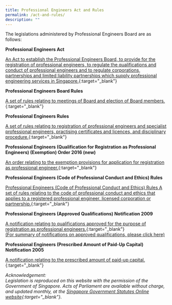```yaml
---
title: Professional Engineers Act and Rules
permalink: /act-and-rules/
description: ""
---
```



The legislations administered by Professional Engineers Board are as follows:

**Professional Engineers Act**

[An Act to establish the Professional Engineers Board, to provide for the registration of professional engineers, to regulate the qualifications and conduct of professional engineers and to regulate corporations, partnerships and limited liability partnerships which supply professional engineering services in Singapore.](https://sso.agc.gov.sg/Act/PEA1991){:target="_blank"}

**Professional Engineers Board Rules**

[A set of rules relating to meetings of Board and election of Board members.](https://sso.agc.gov.sg/SL/PEA1991-R2?DocDate=20051201){:target="_blank"}

**Professional Engineers Rules**
    
[A set of rules relating to registration of professional engineers and specialist professional engineers, practising certificates and licences, and disciplinary procedure.](https://sso.agc.gov.sg/SL/PEA1991-R1?DocDate=20180820){:target="_blank"}

**Professional Engineers (Qualification for Registration as Professional Engineers) (Exemption) Order 2016 (new)**
    
[An order relating to the exemption provisions for application for registration as professional engineer.](https://sso.agc.gov.sg/SL/PEA1991-S588-2016?DocDate=20161116){:target="_blank"}

**Professional Engineers (Code of Professional Conduct and Ethics) Rules**
    
[Professional Engineers (Code of Professional Conduct and Ethics) Rules A set of rules relating to the code of professional conduct and ethics that applies to a registered professional engineer, licensed corporation or partnership.](https://sso.agc.gov.sg/SL/PEA1991-R3?DocDate=20180112){:target="_blank"}

**Professional Engineers (Approved Qualifications) Notification 2009**
    
[A notification relating to qualifications approved for the purpose of registration as professional engineers.](https://sso.agc.gov.sg/SL/PEA1991-S653-2009?DocDate=20180112){:target="_blank"} <br>
[(For summary of notifications on approved qualifications, please click here)](/files/Summary%20of%20notification%20on%20approved%20qualifications%202009_2017.pdf)

**Professional Engineers (Prescribed Amount of Paid-Up Capital) Notification 2005**
    
[A notification relating to the prescribed amount of paid-up capital.](https://sso.agc.gov.sg/SL/PEA1991-S767-2005?DocDate=20051201){:target="_blank"}
    
_Acknowledgement:  
Legislation is reproduced on this website with the permission of the Government of Singapore. Acts of Parliament are available without charge, and updated monthly, at the [Singapore Government Statutes Online website](https://sso.agc.gov.sg](https://sso.agc.gov.sg/)){:target="_blank"}._